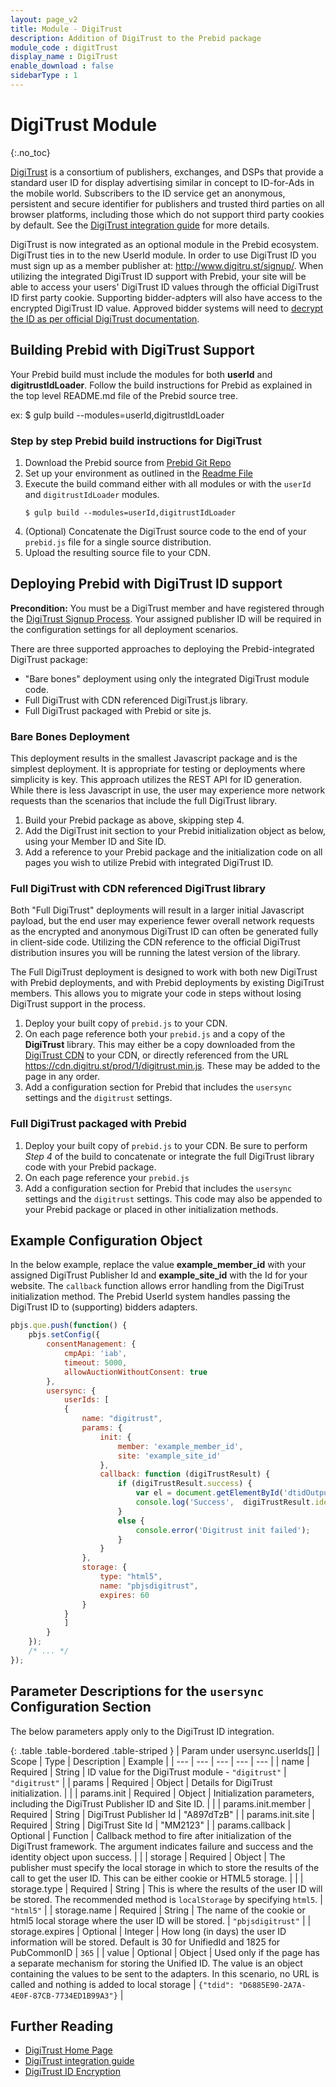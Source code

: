 ```yaml
---
layout: page_v2
title: Module - DigiTrust
description: Addition of DigiTrust to the Prebid package
module_code : digitTrust
display_name : DigiTrust
enable_download : false
sidebarType : 1
---
```




# DigiTrust Module
{:.no_toc}

[DigiTrust](http://digitru.st) is a consortium of publishers, exchanges, and DSPs that provide a standard
user ID for display advertising similar in concept to ID-for-Ads in the mobile world. Subscribers to the ID service get an anonymous, persistent and secure identifier for publishers and trusted third parties on all browser platforms, including those which do not support third party cookies by default. See the [DigiTrust integration guide](https://github.com/digi-trust/dt-cdn/wiki/Integration-Guide) for more details.

DigiTrust is now integrated as an optional module in the Prebid ecosystem. DigiTrust ties in to the new UserId module. 
In order to use DigiTrust ID you must sign up as a member publisher at: http://www.digitru.st/signup/. When utilizing the
integrated DigiTrust ID support with Prebid, your site will be able to access your users' DigiTrust ID values through the official
DigiTrust ID first party cookie. Supporting bidder-adpters will also have access to the encrypted DigiTrust ID value.
Approved bidder systems will need to [decrypt the ID as per official DigiTrust documentation](https://github.com/digi-trust/dt-cdn/wiki/ID-encryption).

## Building Prebid with DigiTrust Support
Your Prebid build must include the modules for both **userId** and **digitrustIdLoader**. Follow the build instructions for Prebid as
explained in the top level README.md file of the Prebid source tree.

ex: $ gulp build --modules=userId,digitrustIdLoader

### Step by step Prebid build instructions for DigiTrust 

1. Download the Prebid source from [Prebid Git Repo](https://github.com/prebid/Prebid.js)
2. Set up your environment as outlined in the [Readme File](https://github.com/prebid/Prebid.js/blob/master/README.md#Build)
3. Execute the build command either with all modules or with the `userId` and `digitrustIdLoader` modules.
   ```
   $ gulp build --modules=userId,digitrustIdLoader
   ```
4. (Optional) Concatenate the DigiTrust source code to the end of your `prebid.js` file for a single source distribution.
5. Upload the resulting source file to your CDN.


## Deploying Prebid with DigiTrust ID support
**Precondition:** You must be a DigiTrust member and have registered through the [DigiTrust Signup Process](http://www.digitru.st/signup/).
Your assigned publisher ID will be required in the configuration settings for all deployment scenarios.

There are three supported approaches to deploying the Prebid-integrated DigiTrust package:

* "Bare bones" deployment using only the integrated DigiTrust module code.
* Full DigiTrust with CDN referenced DigiTrust.js library.
* Full DigiTrust packaged with Prebid or site js.

### Bare Bones Deployment

This deployment results in the smallest Javascript package and is the simplest deployment. 
It is appropriate for testing or deployments where simplicity is key. This approach
utilizes the REST API for ID generation. While there is less Javascript in use,
the user may experience more network requests than the scenarios that include the full
DigiTrust library.

1. Build your Prebid package as above, skipping step 4.
2. Add the DigiTrust init section to your Prebid initialization object as below, 
   using your Member ID and Site ID.
3. Add a reference to your Prebid package and the initialization code on all pages you wish
   to utilize Prebid with integrated DigiTrust ID.




### Full DigiTrust with CDN referenced DigiTrust library

Both "Full DigiTrust" deployments will result in a larger initial Javascript payload,
but the end user may experience fewer overall network requests as the encrypted and anonymous
DigiTrust ID can often be generated fully in client-side code. Utilizing the CDN reference
to the official DigiTrust distribution insures you will be running the latest version of the library.

The Full DigiTrust deployment is designed to work with both new DigiTrust with Prebid deployments, and with
Prebid deployments by existing DigiTrust members. This allows you to migrate your code in steps
without losing DigiTrust support in the process.

1. Deploy your built copy of `prebid.js` to your CDN.
2. On each page reference both your `prebid.js` and a copy of the **DigiTrust** library. 
   This may either be a copy downloaded from the [DigiTrust CDN](https://cdn.digitru.st/prod/1/digitrust.min.js) to your CDN, 
   or directly referenced from the URL https://cdn.digitru.st/prod/1/digitrust.min.js. These may be added to the page in any order.
3. Add a configuration section for Prebid that includes the `usersync` settings and the `digitrust` settings.

### Full DigiTrust packaged with Prebid

1. Deploy your built copy of `prebid.js` to your CDN. Be sure to perform *Step 4* of the build to concatenate or 
   integrate the full DigiTrust library code with your Prebid package.
2. On each page reference your `prebid.js`
3. Add a configuration section for Prebid that includes the `usersync` settings and the `digitrust` settings. 
   This code may also be appended to your Prebid package or placed in other initialization methods.


## Example Configuration Object ##

In the below example, replace the value **example_member_id** with your assigned DigiTrust Publisher Id and **example_site_id**
with the Id for your website. The `callback` function allows error handling from the DigiTrust initialization method. 
The Prebid UserId system handles passing the DigiTrust ID to (supporting) bidders adapters.

```javascript
pbjs.que.push(function() {
	pbjs.setConfig({
		consentManagement: {
			cmpApi: 'iab',
			timeout: 5000,
			allowAuctionWithoutConsent: true
		},
		usersync: {
			userIds: [
			{
				name: "digitrust",
				params: {
					init: {
						member: 'example_member_id',
						site: 'example_site_id'
					},
					callback: function (digiTrustResult) {
						if (digiTrustResult.success) {
							var el = document.getElementById('dtidOutput');
							console.log('Success',  digiTrustResult.identity);
						}
						else {
							console.error('Digitrust init failed');
						}
					}
				},
				storage: {
					type: "html5",
					name: "pbjsdigitrust",
					expires: 60
				}
			}
			]
		}
	});
	/* ... */
});
```

## Parameter Descriptions for the `usersync` Configuration Section
The below parameters apply only to the DigiTrust ID integration.

{: .table .table-bordered .table-striped }
| Param under usersync.userIds[] | Scope | Type | Description | Example |
| --- | --- | --- | --- | --- |
| name | Required | String | ID value for the DigiTrust module - `"digitrust"` | `"digitrust"` |
| params | Required | Object | Details for DigiTrust initialization. | |
| params.init | Required | Object | Initialization parameters, including the DigiTrust Publisher ID and Site ID. |  |
| params.init.member | Required | String | DigiTrust Publisher Id | "A897dTzB" |
| params.init.site | Required | String | DigiTrust Site Id | "MM2123" |
| params.callback | Optional | Function | Callback method to fire after initialization of the DigiTrust framework. The argument indicates failure and success and the identity object upon success. |  |
| storage | Required | Object | The publisher must specify the local storage in which to store the results of the call to get the user ID. This can be either cookie or HTML5 storage. | |
| storage.type | Required | String | This is where the results of the user ID will be stored. The recommended method is `localStorage` by specifying `html5`. | `"html5"` |
| storage.name | Required | String | The name of the cookie or html5 local storage where the user ID will be stored. | `"pbjsdigitrust"` |
| storage.expires | Optional | Integer | How long (in days) the user ID information will be stored. Default is 30 for UnifiedId and 1825 for PubCommonID | `365` |
| value | Optional | Object | Used only if the page has a separate mechanism for storing the Unified ID. The value is an object containing the values to be sent to the adapters. In this scenario, no URL is called and nothing is added to local storage | `{"tdid": "D6885E90-2A7A-4E0F-87CB-7734ED1B99A3"}` |



## Further Reading

+ [DigiTrust Home Page](http://digitru.st)
+ [DigiTrust integration guide](https://github.com/digi-trust/dt-cdn/wiki/Integration-Guide)
+ [DigiTrust ID Encryption](https://github.com/digi-trust/dt-cdn/wiki/ID-encryption)

